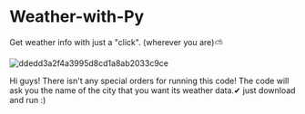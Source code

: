 # Weather-with-Py
Get weather info with just a "click". (wherever you are)⛅

![ddedd3a2f4a3995d8cd1a8ab2033c9ce](https://user-images.githubusercontent.com/72028549/219856217-87f395f5-5ee2-4ed8-afec-d593750ff6b8.gif)

Hi guys!
There isn't any special orders for running this code!
The code will ask you the name of the city that you want its weather data.✔
just download and run :)
